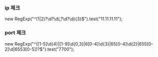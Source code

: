 ### ip 체크

new RegExp("^(1|2)?\\d?\\d([.](1|2)?\\d?\\d){3}$").test("11.11.11.11");

### port 체크

new RegExp("^([1-5]\\d{4}|[1-9]\\d{0,3}|6[0-4]\\d{3}|65[0-4]\\d{2}|655[0-2]\\d|6553[0-5])?$").test("7700");
